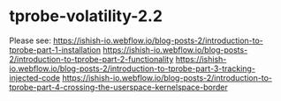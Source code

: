 # tprobe-volatility-2.2

Please see:
https://ishish-io.webflow.io/blog-posts-2/introduction-to-tprobe-part-1-installation
https://ishish-io.webflow.io/blog-posts-2/introduction-to-tprobe-part-2-functionality
https://ishish-io.webflow.io/blog-posts-2/introduction-to-tprobe-part-3-tracking-injected-code
https://ishish-io.webflow.io/blog-posts-2/introduction-to-tprobe-part-4-crossing-the-userspace-kernelspace-border
